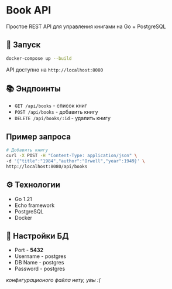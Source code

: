 
# Book API

Простое REST API для управления книгами на Go + PostgreSQL

## 🚀 Запуск
```bash
docker-compose up --build
```

API доступно на `http://localhost:8080`

## 📚 Эндпоинты
- `GET /api/books` - список книг
- `POST /api/books` - добавить книгу
- `DELETE /api/books/:id` - удалить книгу

## Пример запроса
```bash
# Добавить книгу
curl -X POST -H "Content-Type: application/json" \
-d '{"title":"1984","author":"Orwell","year":1949}' \
http://localhost:8080/api/books
```

## ⚙️ Технологии
- Go 1.21
- Echo framework
- PostgreSQL
- Docker

## 🔧 Настройки БД
- Port - **5432**
- Username - postgres 
- DB Name - postgres
- Password - postgres

*конфигурационого файла нету, увы :(*